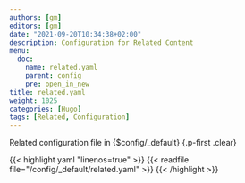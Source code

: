 ```yaml
---
authors: [gm]
editors: [gm]
date: "2021-09-20T10:34:38+02:00"
description: Configuration for Related Content
menu:
  doc:
    name: related.yaml
    parent: config
    pre: open_in_new
title: related.yaml
weight: 1025
categories: [Hugo]
tags: [Related, Configuration]
---
```


Related configuration file in {$config/_default}
{.p-first .clear} <!--more-->

{{< highlight yaml "linenos=true" >}}
{{< readfile file="/config/_default/related.yaml" >}}
{{< /highlight >}}
